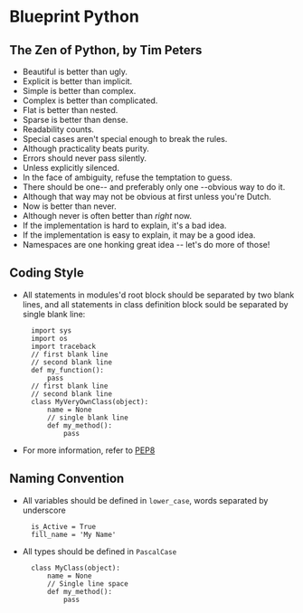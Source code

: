 Blueprint Python 
================


The Zen of Python, by Tim Peters
--------------------------------

- Beautiful is better than ugly.
- Explicit is better than implicit.
- Simple is better than complex.
- Complex is better than complicated.
- Flat is better than nested.
- Sparse is better than dense.
- Readability counts.
- Special cases aren't special enough to break the rules.
- Although practicality beats purity.
- Errors should never pass silently.
- Unless explicitly silenced.
- In the face of ambiguity, refuse the temptation to guess.
- There should be one-- and preferably only one --obvious way to do it.
- Although that way may not be obvious at first unless you're Dutch.
- Now is better than never.
- Although never is often better than *right* now.
- If the implementation is hard to explain, it's a bad idea.
- If the implementation is easy to explain, it may be a good idea.
- Namespaces are one honking great idea -- let's do more of those!


Coding Style
------------

* All statements in modules'd root block should be separated by two 
blank lines, and all statements in class definition block sould be 
separated by single blank line:


        import sys
        import os
        import traceback
        // first blank line
        // second blank line
        def my_function():
            pass
        // first blank line
        // second blank line
        class MyVeryOwnClass(object):
            name = None
            // single blank line
            def my_method():
                pass


* For more information, refer to [PEP8](https://www.python.org/dev/peps/pep-0008/)



Naming Convention
-----------------

* All variables should be defined in `lower_case`, words separated by 
underscore
  
        is_Active = True
        fill_name = 'My Name'
    
* All types should be defined in `PascalCase`


        class MyClass(object):
            name = None
            // Single line space
            def my_method():
                pass
            
